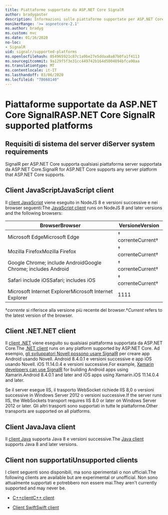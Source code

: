 ```yaml
---
title: Piattaforme supportate da ASP.NET Core SignalR
author: bradygaster
description: Informazioni sulle piattaforme supportate per ASP.NET Core SignalR.
monikerRange: '>= aspnetcore-2.1'
ms.author: bradyg
ms.custom: mvc
ms.date: 01/16/2020
no-loc:
- SignalR
uid: signalr/supported-platforms
ms.openlocfilehash: 054965921c87c1a9be27e5ddaa8a87b0fa1f4113
ms.sourcegitcommit: 9a129f5f3e31cc449742b164d5004894bfca90aa
ms.translationtype: MT
ms.contentlocale: it-IT
ms.lasthandoff: 03/06/2020
ms.locfileid: "78668140"
---
```

# <a name="aspnet-core-signalr-supported-platforms"></a><span data-ttu-id="bbb07-103">Piattaforme supportate da ASP.NET Core SignalR</span><span class="sxs-lookup"><span data-stu-id="bbb07-103">ASP.NET Core SignalR supported platforms</span></span>

## <a name="server-system-requirements"></a><span data-ttu-id="bbb07-104">Requisiti di sistema del server di</span><span class="sxs-lookup"><span data-stu-id="bbb07-104">Server system requirements</span></span>

<span data-ttu-id="bbb07-105">SignalR per ASP.NET Core supporta qualsiasi piattaforma server supportata da ASP.NET Core.</span><span class="sxs-lookup"><span data-stu-id="bbb07-105">SignalR for ASP.NET Core supports any server platform that ASP.NET Core supports.</span></span>

## <a name="javascript-client"></a><span data-ttu-id="bbb07-106">Client JavaScript</span><span class="sxs-lookup"><span data-stu-id="bbb07-106">JavaScript client</span></span>

<span data-ttu-id="bbb07-107">Il [client JavaScript](xref:signalr/javascript-client) viene eseguito in NodeJS 8 e versioni successive e nei browser seguenti:</span><span class="sxs-lookup"><span data-stu-id="bbb07-107">The [JavaScript client](xref:signalr/javascript-client) runs on NodeJS 8 and later versions and the following browsers:</span></span>

| <span data-ttu-id="bbb07-108">Browser</span><span class="sxs-lookup"><span data-stu-id="bbb07-108">Browser</span></span>                         | <span data-ttu-id="bbb07-109">Versione</span><span class="sxs-lookup"><span data-stu-id="bbb07-109">Version</span></span>         |
| ------------------------------- | --------------- |
| <span data-ttu-id="bbb07-110">Microsoft Edge</span><span class="sxs-lookup"><span data-stu-id="bbb07-110">Microsoft Edge</span></span>                  | <span data-ttu-id="bbb07-111">&dagger; corrente</span><span class="sxs-lookup"><span data-stu-id="bbb07-111">Current&dagger;</span></span> |
| <span data-ttu-id="bbb07-112">Mozilla Firefox</span><span class="sxs-lookup"><span data-stu-id="bbb07-112">Mozilla Firefox</span></span>                 | <span data-ttu-id="bbb07-113">&dagger; corrente</span><span class="sxs-lookup"><span data-stu-id="bbb07-113">Current&dagger;</span></span> |
| <span data-ttu-id="bbb07-114">Google Chrome; include Android</span><span class="sxs-lookup"><span data-stu-id="bbb07-114">Google Chrome; includes Android</span></span> | <span data-ttu-id="bbb07-115">&dagger; corrente</span><span class="sxs-lookup"><span data-stu-id="bbb07-115">Current&dagger;</span></span> |
| <span data-ttu-id="bbb07-116">Safari include iOS</span><span class="sxs-lookup"><span data-stu-id="bbb07-116">Safari; includes iOS</span></span>            | <span data-ttu-id="bbb07-117">&dagger; corrente</span><span class="sxs-lookup"><span data-stu-id="bbb07-117">Current&dagger;</span></span> |
| <span data-ttu-id="bbb07-118">Microsoft Internet Explorer</span><span class="sxs-lookup"><span data-stu-id="bbb07-118">Microsoft Internet Explorer</span></span>     | <span data-ttu-id="bbb07-119">11</span><span class="sxs-lookup"><span data-stu-id="bbb07-119">11</span></span>              |

<span data-ttu-id="bbb07-120">&dagger;*corrente* si riferisce alla versione più recente del browser.</span><span class="sxs-lookup"><span data-stu-id="bbb07-120">&dagger;*Current* refers to the latest version of the browser.</span></span>

## <a name="net-client"></a><span data-ttu-id="bbb07-121">Client .NET</span><span class="sxs-lookup"><span data-stu-id="bbb07-121">.NET client</span></span>

<span data-ttu-id="bbb07-122">Il [client .NET](xref:signalr/dotnet-client) viene eseguito su qualsiasi piattaforma supportata da ASP.NET Core.</span><span class="sxs-lookup"><span data-stu-id="bbb07-122">The [.NET client](xref:signalr/dotnet-client) runs on any platform supported by ASP.NET Core.</span></span> <span data-ttu-id="bbb07-123">Ad esempio, [gli sviluppatori Novell possono usare SignalR](https://github.com/aspnet/Announcements/issues/305) per creare app Android usando Novell. Android 8.4.0.1 e versioni successive e app iOS usando Novell. iOS 11.14.0.4 e versioni successive.</span><span class="sxs-lookup"><span data-stu-id="bbb07-123">For example, [Xamarin developers can use SignalR](https://github.com/aspnet/Announcements/issues/305) for building Android apps using Xamarin.Android 8.4.0.1 and later and iOS apps using Xamarin.iOS 11.14.0.4 and later.</span></span>

<span data-ttu-id="bbb07-124">Se il server esegue IIS, il trasporto WebSocket richiede IIS 8,0 o versioni successive in Windows Server 2012 o versioni successive.</span><span class="sxs-lookup"><span data-stu-id="bbb07-124">If the server runs IIS, the WebSockets transport requires IIS 8.0 or later on Windows Server 2012 or later.</span></span> <span data-ttu-id="bbb07-125">Gli altri trasporti sono supportati in tutte le piattaforme.</span><span class="sxs-lookup"><span data-stu-id="bbb07-125">Other transports are supported on all platforms.</span></span>

## <a name="java-client"></a><span data-ttu-id="bbb07-126">Client Java</span><span class="sxs-lookup"><span data-stu-id="bbb07-126">Java client</span></span>

<span data-ttu-id="bbb07-127">Il [client Java](xref:signalr/java-client) supporta Java 8 e versioni successive.</span><span class="sxs-lookup"><span data-stu-id="bbb07-127">The [Java client](xref:signalr/java-client) supports Java 8 and later versions.</span></span>

## <a name="unsupported-clients"></a><span data-ttu-id="bbb07-128">Client non supportati</span><span class="sxs-lookup"><span data-stu-id="bbb07-128">Unsupported clients</span></span>

<span data-ttu-id="bbb07-129">I client seguenti sono disponibili, ma sono sperimentali o non ufficiali.</span><span class="sxs-lookup"><span data-stu-id="bbb07-129">The following clients are available but are experimental or unofficial.</span></span> <span data-ttu-id="bbb07-130">Non sono attualmente supportati e potrebbero non essere mai.</span><span class="sxs-lookup"><span data-stu-id="bbb07-130">They aren't currently supported and may never be.</span></span>

* <span data-ttu-id="bbb07-131">[C++client](https://github.com/aspnet/SignalR-Client-Cpp)</span><span class="sxs-lookup"><span data-stu-id="bbb07-131">[C++ client](https://github.com/aspnet/SignalR-Client-Cpp)</span></span>

* <span data-ttu-id="bbb07-132">[Client Swift](https://github.com/moozzyk/SignalR-Client-Swift)</span><span class="sxs-lookup"><span data-stu-id="bbb07-132">[Swift client](https://github.com/moozzyk/SignalR-Client-Swift)</span></span>
